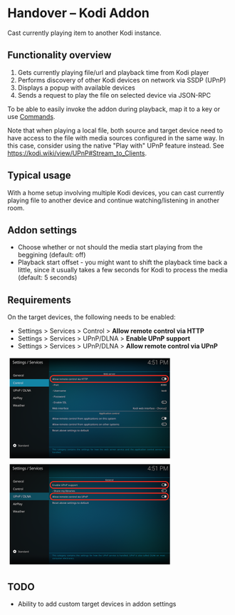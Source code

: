 Handover – Kodi Addon
=========================
Cast currently playing item to another Kodi instance.

Functionality overview
-------------------------
1. Gets currently playing file/url and playback time from Kodi player
2. Performs discovery of other Kodi devices on network via SSDP (UPnP)
3. Displays a popup with available devices
4. Sends a request to play the file on selected device via JSON-RPC

To be able to easily invoke the addon during playback, map it to a key or use [Commands](https://kodi.wiki/view/Add-on:Commands).

Note that when playing a local file, both source and target device need to have access to the file with media sources configured in the same way. In this case, consider using the native "Play with" UPnP feature instead. See https://kodi.wiki/view/UPnP#Stream_to_Clients.

Typical usage
-------------------------
With a home setup involving multiple Kodi devices, you can cast currently playing file to another device and continue watching/listening in another room.

Addon settings
-------------------------
+ Choose whether or not should the media start playing from the beggining (default: off)
+ Playback start offset - you might want to shift the playback time back a little, since it usually takes a few seconds for Kodi to process the media (default: 5 seconds)

Requirements
-------------------------
On the target devices, the following needs to be enabled:
+ Settings > Services > Control > **Allow remote control via HTTP**
+ Settings > Services > UPnP/DLNA > **Enable UPnP support**
+ Settings > Services > UPnP/DLNA > **Allow remote control via UPnP**

<p>
<img style="margin: 5px" src="requirements-control.png" width="360" height="225"/>
<img style="margin: 5px" src="requirements-upnp.png" width="360" height="225"/>
</p>

TODO
-------------------------
+ Ability to add custom target devices in addon settings
